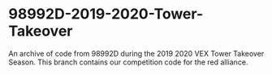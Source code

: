 # 98992D-2019-2020-Tower-Takeover
An archive of code from 98992D during the 2019 2020 VEX Tower Takeover Season.
This branch contains our competition code for the red alliance.